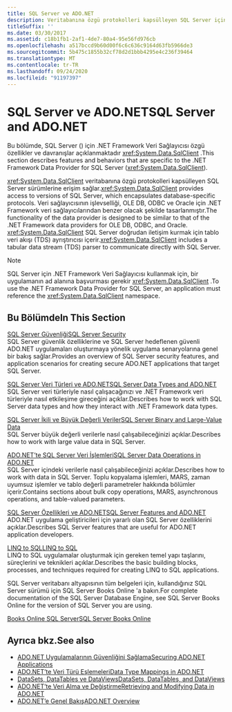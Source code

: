 ```yaml
---
title: SQL Server ve ADO.NET
description: Veritabanına özgü protokolleri kapsülleyen SQL Server için .NET Framework Veri Sağlayıcısı özellikleri ve davranışları hakkında bilgi edinin.
titleSuffix: ''
ms.date: 03/30/2017
ms.assetid: c18b1fb1-2af1-4de7-80a4-95e56fd976cb
ms.openlocfilehash: a517bccd9b60d00f6c6c636c9164d63fb5966de3
ms.sourcegitcommit: 5b475c1855b32cf78d2d1bbb4295e4c236f39464
ms.translationtype: MT
ms.contentlocale: tr-TR
ms.lasthandoff: 09/24/2020
ms.locfileid: "91197397"
---
```

# <a name="sql-server-and-adonet"></a><span data-ttu-id="7d53c-103">SQL Server ve ADO.NET</span><span class="sxs-lookup"><span data-stu-id="7d53c-103">SQL Server and ADO.NET</span></span>

<span data-ttu-id="7d53c-104">Bu bölümde, SQL Server () için .NET Framework Veri Sağlayıcısı özgü özellikler ve davranışlar açıklanmaktadır <xref:System.Data.SqlClient> .</span><span class="sxs-lookup"><span data-stu-id="7d53c-104">This section describes features and behaviors that are specific to the .NET Framework Data Provider for SQL Server (<xref:System.Data.SqlClient>).</span></span>  
  
 <span data-ttu-id="7d53c-105"><xref:System.Data.SqlClient> veritabanına özgü protokolleri kapsülleyen SQL Server sürümlerine erişim sağlar.</span><span class="sxs-lookup"><span data-stu-id="7d53c-105"><xref:System.Data.SqlClient> provides access to versions of SQL Server, which encapsulates database-specific protocols.</span></span> <span data-ttu-id="7d53c-106">Veri sağlayıcısının işlevselliği, OLE DB, ODBC ve Oracle için .NET Framework veri sağlayıcılarından benzer olacak şekilde tasarlanmıştır.</span><span class="sxs-lookup"><span data-stu-id="7d53c-106">The functionality of the data provider is designed to be similar to that of the .NET Framework data providers for OLE DB, ODBC, and Oracle.</span></span> <span data-ttu-id="7d53c-107"><xref:System.Data.SqlClient> SQL Server doğrudan iletişim kurmak için tablo veri akışı (TDS) ayrıştırıcısı içerir.</span><span class="sxs-lookup"><span data-stu-id="7d53c-107"><xref:System.Data.SqlClient> includes a tabular data stream (TDS) parser to communicate directly with SQL Server.</span></span>  
  
> [!NOTE]
> <span data-ttu-id="7d53c-108">SQL Server için .NET Framework Veri Sağlayıcısı kullanmak için, bir uygulamanın ad alanına başvurması gerekir <xref:System.Data.SqlClient> .</span><span class="sxs-lookup"><span data-stu-id="7d53c-108">To use the .NET Framework Data Provider for SQL Server, an application must reference the <xref:System.Data.SqlClient> namespace.</span></span>  
  
## <a name="in-this-section"></a><span data-ttu-id="7d53c-109">Bu Bölümde</span><span class="sxs-lookup"><span data-stu-id="7d53c-109">In This Section</span></span>  

 [<span data-ttu-id="7d53c-110">SQL Server Güvenliği</span><span class="sxs-lookup"><span data-stu-id="7d53c-110">SQL Server Security</span></span>](sql-server-security.md)  
 <span data-ttu-id="7d53c-111">SQL Server güvenlik özelliklerine ve SQL Server hedeflenen güvenli ADO.NET uygulamaları oluşturmaya yönelik uygulama senaryolarına genel bir bakış sağlar.</span><span class="sxs-lookup"><span data-stu-id="7d53c-111">Provides an overview of SQL Server security features, and application scenarios for creating secure ADO.NET applications that target SQL Server.</span></span>  
  
 [<span data-ttu-id="7d53c-112">SQL Server Veri Türleri ve ADO.NET</span><span class="sxs-lookup"><span data-stu-id="7d53c-112">SQL Server Data Types and ADO.NET</span></span>](sql-server-data-types.md)  
 <span data-ttu-id="7d53c-113">SQL Server veri türleriyle nasıl çalışacağınızı ve .NET Framework veri türleriyle nasıl etkileşime gireceğini açıklar.</span><span class="sxs-lookup"><span data-stu-id="7d53c-113">Describes how to work with SQL Server data types and how they interact with .NET Framework data types.</span></span>  
  
 [<span data-ttu-id="7d53c-114">SQL Server İkili ve Büyük Değerli Veriler</span><span class="sxs-lookup"><span data-stu-id="7d53c-114">SQL Server Binary and Large-Value Data</span></span>](sql-server-binary-and-large-value-data.md)  
 <span data-ttu-id="7d53c-115">SQL Server büyük değerli verilerle nasıl çalışabileceğinizi açıklar.</span><span class="sxs-lookup"><span data-stu-id="7d53c-115">Describes how to work with large value data in SQL Server.</span></span>  
  
 [<span data-ttu-id="7d53c-116">ADO.NET’te SQL Server Veri İşlemleri</span><span class="sxs-lookup"><span data-stu-id="7d53c-116">SQL Server Data Operations in ADO.NET</span></span>](sql-server-data-operations.md)  
 <span data-ttu-id="7d53c-117">SQL Server içindeki verilerle nasıl çalışabileceğinizi açıklar.</span><span class="sxs-lookup"><span data-stu-id="7d53c-117">Describes how to work with data in SQL Server.</span></span> <span data-ttu-id="7d53c-118">Toplu kopyalama işlemleri, MARS, zaman uyumsuz işlemler ve tablo değerli parametreler hakkında bölümler içerir.</span><span class="sxs-lookup"><span data-stu-id="7d53c-118">Contains sections about bulk copy operations, MARS, asynchronous operations, and table-valued parameters.</span></span>  
  
 [<span data-ttu-id="7d53c-119">SQL Server Özellikleri ve ADO.NET</span><span class="sxs-lookup"><span data-stu-id="7d53c-119">SQL Server Features and ADO.NET</span></span>](sql-server-features-and-adonet.md)  
 <span data-ttu-id="7d53c-120">ADO.NET uygulama geliştiricileri için yararlı olan SQL Server özelliklerini açıklar.</span><span class="sxs-lookup"><span data-stu-id="7d53c-120">Describes SQL Server features that are useful for ADO.NET application developers.</span></span>  
  
 [<span data-ttu-id="7d53c-121">LINQ to SQL</span><span class="sxs-lookup"><span data-stu-id="7d53c-121">LINQ to SQL</span></span>](./linq/index.md)  
 <span data-ttu-id="7d53c-122">LINQ to SQL uygulamalar oluşturmak için gereken temel yapı taşlarını, süreçlerini ve teknikleri açıklar.</span><span class="sxs-lookup"><span data-stu-id="7d53c-122">Describes the basic building blocks, processes, and techniques required for creating LINQ to SQL applications.</span></span>  
  
 <span data-ttu-id="7d53c-123">SQL Server veritabanı altyapısının tüm belgeleri için, kullandığınız SQL Server sürümü için SQL Server Books Online 'a bakın.</span><span class="sxs-lookup"><span data-stu-id="7d53c-123">For complete documentation of the SQL Server Database Engine, see SQL Server Books Online for the version of SQL Server you are using.</span></span>  
  
 [<span data-ttu-id="7d53c-124">Books Online SQL Server</span><span class="sxs-lookup"><span data-stu-id="7d53c-124">SQL Server Books Online</span></span>](/sql/sql-server/sql-server-technical-documentation)  
  
## <a name="see-also"></a><span data-ttu-id="7d53c-125">Ayrıca bkz.</span><span class="sxs-lookup"><span data-stu-id="7d53c-125">See also</span></span>

- [<span data-ttu-id="7d53c-126">ADO.NET Uygulamalarının Güvenliğini Sağlama</span><span class="sxs-lookup"><span data-stu-id="7d53c-126">Securing ADO.NET Applications</span></span>](../securing-ado-net-applications.md)
- [<span data-ttu-id="7d53c-127">ADO.NET’te Veri Türü Eşlemeleri</span><span class="sxs-lookup"><span data-stu-id="7d53c-127">Data Type Mappings in ADO.NET</span></span>](../data-type-mappings-in-ado-net.md)
- [<span data-ttu-id="7d53c-128">DataSets, DataTables ve DataViews</span><span class="sxs-lookup"><span data-stu-id="7d53c-128">DataSets, DataTables, and DataViews</span></span>](../dataset-datatable-dataview/index.md)
- [<span data-ttu-id="7d53c-129">ADO.NET’te Veri Alma ve Değiştirme</span><span class="sxs-lookup"><span data-stu-id="7d53c-129">Retrieving and Modifying Data in ADO.NET</span></span>](../retrieving-and-modifying-data.md)
- [<span data-ttu-id="7d53c-130">ADO.NET’e Genel Bakış</span><span class="sxs-lookup"><span data-stu-id="7d53c-130">ADO.NET Overview</span></span>](../ado-net-overview.md)

